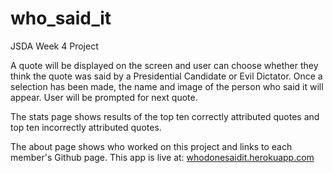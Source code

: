 # who_said_it
JSDA Week 4 Project

A quote will be displayed on the screen and user can choose whether they think the quote was said by a Presidential Candidate or Evil Dictator. Once a selection has been made, the name and image of the person who said it will appear. User will be prompted for next quote.

The stats page shows results of the top ten correctly attributed quotes and top ten incorrectly attributed quotes.

The about page shows who worked on this project and links to each member's Github page.
This app is live at: [whodonesaidit.herokuapp.com](http://whodonesaidit.herokuapp.com)
